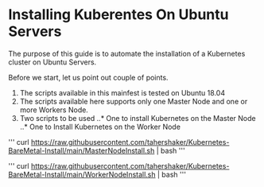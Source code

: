 # Installing Kuberentes On Ubuntu Servers

The purpose of this guide is to automate the installation of a Kubernetes cluster on Ubuntu Servers.

Before we start, let us point out couple of points.
1. The scripts available in this mainfest is tested on Ubuntu 18.04
2. The scripts available here supports only one Master Node and one or more Workers Node.
3. Two scripts to be used
..* One to install Kubernetes on the Master Node
..* One to Install Kubernetes on the Worker Node



'''
curl https://raw.githubusercontent.com/tahershaker/Kubernetes-BareMetal-Install/main/MasterNodeInstall.sh | bash
'''


'''
curl https://raw.githubusercontent.com/tahershaker/Kubernetes-BareMetal-Install/main/WorkerNodeInstall.sh | bash
'''

